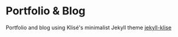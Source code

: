 # Portfolio & Blog

Portfolio and blog using Klisé's minimalist Jekyll theme <a href="https://github.com/piharpi/jekyll-klise" target="_blank" rel="noopener">jekyll-klise</a>
